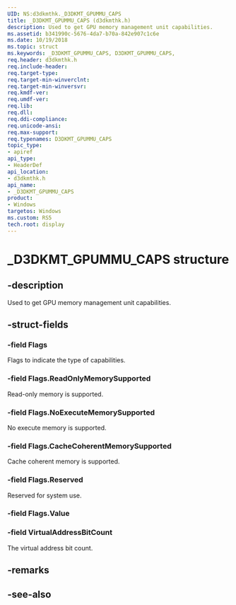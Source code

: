 ```yaml
---
UID: NS:d3dkmthk._D3DKMT_GPUMMU_CAPS
title: _D3DKMT_GPUMMU_CAPS (d3dkmthk.h)
description: Used to get GPU memory management unit capabilities.
ms.assetid: b341990c-5676-4da7-b70a-842e907c1c6e
ms.date: 10/19/2018
ms.topic: struct
ms.keywords: _D3DKMT_GPUMMU_CAPS, D3DKMT_GPUMMU_CAPS, 
req.header: d3dkmthk.h
req.include-header:
req.target-type:
req.target-min-winverclnt:
req.target-min-winversvr:
req.kmdf-ver:
req.umdf-ver:
req.lib:
req.dll:
req.ddi-compliance:
req.unicode-ansi:
req.max-support:
req.typenames: D3DKMT_GPUMMU_CAPS
topic_type: 
- apiref
api_type: 
- HeaderDef
api_location: 
- d3dkmthk.h
api_name: 
- _D3DKMT_GPUMMU_CAPS
product:
- Windows
targetos: Windows
ms.custom: RS5
tech.root: display
---
```


# _D3DKMT_GPUMMU_CAPS structure

## -description

Used to get GPU memory management unit capabilities.

## -struct-fields

### -field Flags

Flags to indicate the type of capabilities.

### -field Flags.ReadOnlyMemorySupported

Read-only memory is supported.

### -field Flags.NoExecuteMemorySupported

No execute memory is supported.

### -field Flags.CacheCoherentMemorySupported

Cache coherent memory is supported.

### -field Flags.Reserved

Reserved for system use.

### -field Flags.Value
 
### -field VirtualAddressBitCount
 
The virtual address bit count.

## -remarks

## -see-also
